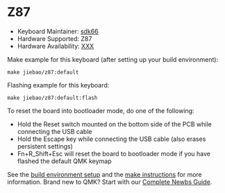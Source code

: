 # Z87

* Keyboard Maintainer: [sdk66](https://github.com/sdk66)
* Hardware Supported: Z87
* Hardware Availability: [XXX](https://www.XXX.com)

Make example for this keyboard (after setting up your build environment):

    make jiebao/z87:default
        
Flashing example for this keyboard:

    make jiebao/z87:default:flash

To reset the board into bootloader mode, do one of the following:

* Hold the Reset switch mounted on the bottom side of the PCB while connecting the USB cable
* Hold the Escape key while connecting the USB cable (also erases persistent settings)
* Fn+R_Shift+Esc will reset the board to bootloader mode if you have flashed the default QMK keymap

See the [build environment setup](https://docs.qmk.fm/#/getting_started_build_tools) and the [make instructions](https://docs.qmk.fm/#/getting_started_make_guide) for more information. Brand new to QMK? Start with our [Complete Newbs Guide](https://docs.qmk.fm/#/newbs).
